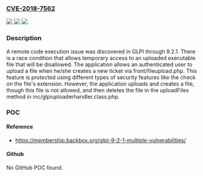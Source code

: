 ### [CVE-2018-7562](https://cve.mitre.org/cgi-bin/cvename.cgi?name=CVE-2018-7562)
![](https://img.shields.io/static/v1?label=Product&message=n%2Fa&color=blue)
![](https://img.shields.io/static/v1?label=Version&message=n%2Fa&color=blue)
![](https://img.shields.io/static/v1?label=Vulnerability&message=n%2Fa&color=brighgreen)

### Description

A remote code execution issue was discovered in GLPI through 9.2.1. There is a race condition that allows temporary access to an uploaded executable file that will be disallowed. The application allows an authenticated user to upload a file when he/she creates a new ticket via front/fileupload.php. This feature is protected using different types of security features like the check on the file's extension. However, the application uploads and creates a file, though this file is not allowed, and then deletes the file in the uploadFiles method in inc/glpiuploaderhandler.class.php.

### POC

#### Reference
- https://membership.backbox.org/glpi-9-2-1-multiple-vulnerabilities/

#### Github
No GitHub POC found.

